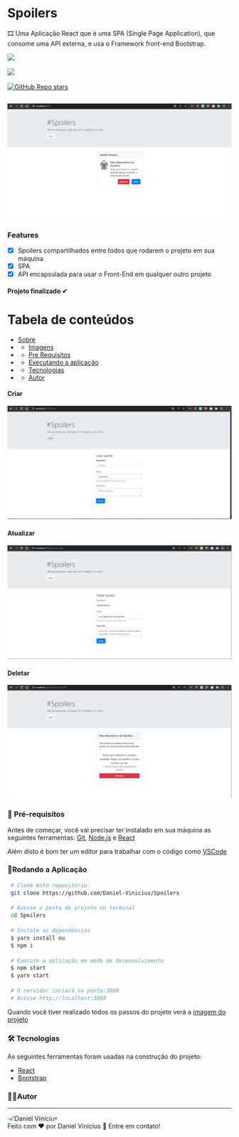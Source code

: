  <h1> Spoilers </h1>
 <p id="sobre">
🎞 Uma Aplicação React que é uma SPA (Single Page Application), que consome uma API externa, e usa o Framework front-end Bootstrap.

![](https://img.shields.io/badge/license-MIT-green)

![](https://img.shields.io/badge/languege-Portuguese-yellow)

[![GitHub Repo stars](https://img.shields.io/github/stars/Daniel-Vinicius/Spoilers?style=social)](https://github.com/Daniel-Vinicius/Spoilers/stargazers)

<h2 align="center">  <img alt="Imagem do Projeto" id="imagem" title="#Projeto" src="https://github.com/Daniel-Vinicius/Spoilers/blob/master/.github/Imagem.JPG" />  </h2>

### Features 
- [x] Spoilers compartilhados entre todos que rodarem o projeto em sua máquina
- [x] SPA
- [x] API encapsulada para usar o Front-End em qualquer outro projeto

<h4  align="left">
Projeto finalizado ✔
</h4>

Tabela de conteúdos 
================= 
<!--ts-->
 * [Sobre](#sobre) 
 * * [Imagens](#Imagens)
 * * [Pre Requisitos](#pre-requisitos)
 * * [Executando a aplicação](#rodando)
 * * [Tecnologias](#tecnologias)
 * * [Autor](#autor)
 <!--te-->

<h4>Criar</h6>
<img alt="Imagem 2 do Projeto" src="https://github.com/Daniel-Vinicius/Spoilers/blob/master/.github/Imagem4.JPG"
<a id="Imagens"> </a>
<h4>Atualizar</h6>
<img alt="Imagem 3 do Projeto" title="#Projeto" src="https://github.com/Daniel-Vinicius/Spoilers/blob/master/.github/Imagem2.JPG"
<a id="Imagen"> </a>
<h4>Deletar</h6>
<img alt="Imagem 4 do Projeto" title="#Projeto" src="https://github.com/Daniel-Vinicius/Spoilers/blob/master/.github/Imagem3.JPG" 


---
### 🛒 Pré-requisitos<a id="pre-requisitos"></a>

Antes de começar, você vai precisar ter instalado em sua máquina as seguintes ferramentas:
 [Git](https://git-scm.com/),
 [Node.js](https://nodejs.org/pt-br/) e
 [React](https://reactjs.org/)
 
 Além disto é bom ter um editor para trabalhar com o código como [VSCode](https://code.visualstudio.com/)
 
   ### 📀Rodando a Aplicação<a id="rodando"></a>
   
````bash 
 # Clone este repositório
 git clone https://github.com/Daniel-Vinicius/Spoilers
 
 # Acesse a pasta do projeto no terminal
 cd Spoilers
 
 # Instale as dependências
 $ yarn install ou
 $ npm i 
 
 # Execute a aplicação em modo de desenvolvimento
 $ npm start 
 $ yarn start
 
 # O servidor inciará na porta:3000
 # Acesse http://localhost:3000
 ````
<p> Quando você tiver realizado todos os passos do projeto verá a  <a href="#imagem" >imagem do projeto</a> </p>

### 🛠 Tecnologias<a id="tecnologias"></a>
 As seguintes ferramentas foram usadas na construção do projeto:
 
  - [React](https://reactjs.org/)
  - [Bootstrap](https://getbootstrap.com.br/)

### 👨‍💻Autor <a id="autor"> </a>

---
<a href="https://github.com/Daniel-Vinicius" style="text-decoration: none;">
<img style="border-radius: 50%;" src="https://avatars3.githubusercontent.com/u/66279500?s=460&u=2978b74f2bfcfec553cdd62c2cf15a0eca6652a3&v=4" width="100px;"  alt="Daniel Vinícius"/>

<br />
<span> Feito com ❤️ por Daniel Vinícius 👋 Entre em contato! </span> 
</a> 
